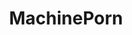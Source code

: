 ---
title: MachinePorn
crosslinks:
- PornOverlords
- youtubefactsbot
- youtubot
- livven
- anti_gif_bot
- specializedtools
- engineteststands
- aviation
- steamporn
- mechanical_gifs
- xkcd
- classiccars
- drydockporn
- cockpits
- MilitaryPorn
- AskEngineers
- IAmA
- unexpected40k
- titanfall
- boardgames
---